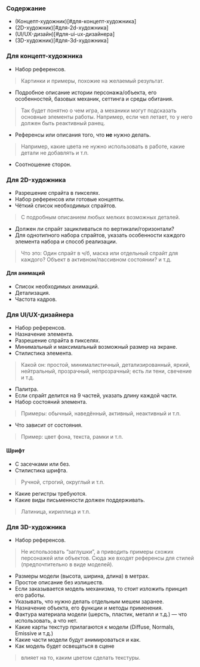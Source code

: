 ### Содержание
- (Концепт-художник)[#для-концепт-художника]
- (2D-художник)[#для-2d-художника]
- (UI/UX-дизайн)[#для-ui-ux-дизайнера]
- (3D-художник)[#для-3d-художника]

### Для концепт-художника

- Набор референсов.
> Картинки и примеры, похожие на желаемый результат.
- Подробное описание истории персонажа/объекта, его особенностей, базовых механик, сеттинга и среды обитания.
> Так будет понятно о чем игра, а механики могут подсказать основные элементы работы. Например, если чел летает, то у него должен быть реактивный ранец.
- Референсы или описания того, что **не** нужно делать.
> Например, какие цвета не нужно использовать в работе, какие детали не добавлять и т.п.
- Соотношение сторон.

### Для 2D-художника

- Разрешение спрайта в пикселях.
- Набор референсов или готовые концепты.
- Чёткий список необходимых спрайтов.
> С подробным описанием любых мелких возможных деталей.
- Должен ли спрайт зацикливаться по вертикали/горизонтали?
- Для однотипного набора спрайтов, указать особенности каждого элемента набора и способ реализации.
> Что это: Один спрайт в ч/б, маска или отдельный спрайт для каждого? Объект в активном/пассивном состоянии? и т.д.

#### Для анимаций

- Список необходимых анимаций.
- Детализация.
- Частота кадров.

### Для UI/UX-дизайнера

-	Набор референсов.
-	Назначение элемента.
- Разрешение спрайта в пикселях.
- Минимальный и максимальный возможный размер на экране.
- Стилистика элемента.
> Какой он: простой, минималистичный, детализированный, яркий, нейтральный, прозрачный, непрозрачный; есть ли тени, свечение и т.д.
- Палитра.
- Если спрайт делится на 9 частей, указать длину каждой части.
- Набор состояний элемента.
> Примеры: обычный, наведённый, активный, неактивный и т.п.
- Что зависит от состояния.
> Пример: цвет фона, текста, рамки и т.п.

#### Шрифт
- С засечками или без.
- Стилистика шрифта.
> Ручной, строгий, округлый и т.п.
- Какие регистры требуются.
- Какие виды письменности должен поддерживать.
> Латиница, кириллица и т.п.

### Для 3D-художника

- Набор референсов.
> Не использовать “заглушки”, а приводить примеры схожих персонажей или объектов.
> Сюда же входят референсы для стилей (предпочтительно в виде моделей).
- Размеры модели (высота, ширина, длина) в метрах.
- Простое описание без излишеств.
- Если заказывается модель механизма, то стоит изложить принцип его работы.
- Указывать, что нужно делать отдельным мешем заранее.
- Назначение объекта, его функции и методы применения.
- Фактура материала модели (шерсть, пластик, металл и т.д.) — что использовать, а что нет.
- Какие карты текстур прилагаются к модели (Diffuse, Normals, Emissive и т.д.)
- Какие части модели будут анимироваться и как.
- Как модель будет освещаться в сцене
> влияет на то, каким цветом сделать текстуры.
